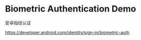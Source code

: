 # Biometric Authentication Demo

安卓指纹认证

https://developer.android.com/identity/sign-in/biometric-auth
